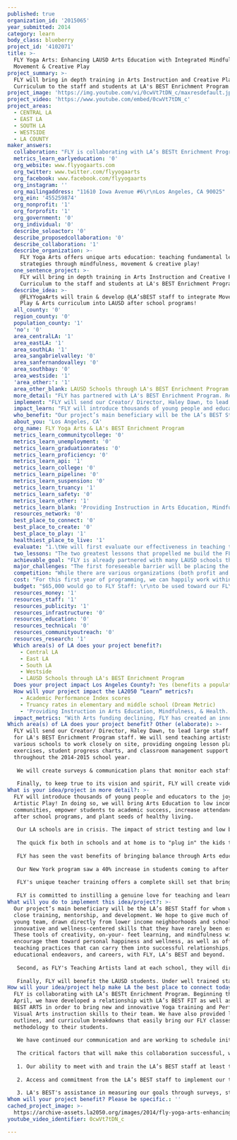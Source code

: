 ```yaml
---
published: true
organization_id: '2015065'
year_submitted: 2014
category: learn
body_class: blueberry
project_id: '4102071'
title: >-
  FLY Yoga Arts: Enhancing LAUSD Arts Education with Integrated Mindfulness
  Movement & Creative Play
project_summary: >-
  FLY will bring in depth training in Arts Instruction and Creative Play
  Curriculum to the staff and students at LA's BEST Enrichment Program.
project_image: 'https://img.youtube.com/vi/0cwVt7tDN_c/maxresdefault.jpg'
project_video: 'https://www.youtube.com/embed/0cwVt7tDN_c'
project_areas:
  - CENTRAL LA
  - EAST LA
  - SOUTH LA
  - WESTSIDE
  - LA COUNTY
maker_answers:
  collaboration: "FLY is collaborating with LA’s BESTt Enrichment Program.  Beginning this past April, we have developed a relationship with LA’s BEST FIT as well as LA’s BEST ARTS in order to bring new and innovative Yoga training and Performing & Visual Arts instruction skills to their team. We have also provided lesson outlines, and curriculum breakdowns that easily bring our FLY classes and methodology to their students. \r\n\r\nWe have continued our communication and are working to schedule initial trainings and a handful of school partnerships beginning in August.  If awarded, we will be able to provide much more in depth training, ongoing classroom time, and give tools to more of the LA’s BEST programs- providing nearly 200 LAUSD Elementary Schools with a more qualified staff, and potentially exposing thousands more after school kids to artistic education!\r\n\r\nThe critical factors that will make this collaboration successful, will be: \r\n\r\n1.\tOur ability to meet with and train the LA’s BEST staff at least three times over the year: one initial training, an in classroom follow up, and an end of year follow up workshop.\r\n\r\n2.\tAccess and commitment from the LA’s BEST staff to implement our tools and practices, including lesson plans, audio, video and funsheets into their Enrichment programming.\r\n\r\n3.\tLA's BEST's assistance in measuring our goals through surveys, student and staff testimonials, and on site observations throughout the school year."
  metrics_learn_earlyeducation: '0'
  org_website: www.flyyogaarts.com
  org_twitter: www.twitter.com/flyyogaarts
  org_facebook: www.facebook.com/flyyogaarts
  org_instagram: ''
  org_mailingaddress: "11610 Iowa Avenue #6\r\nLos Angeles, CA 90025"
  org_ein: '455259874'
  org_nonprofit: '1'
  org_forprofit: '1'
  org_government: '0'
  org_individual: '0'
  describe_soloactor: '0'
  describe_proposedcollaboration: '0'
  describe_collaboration: '1'
  describe_organization: >-
    FLY Yoga Arts offers unique arts education: teaching fundamental learning
    strategies through mindfulness, movement & creative play!
  one_sentence_project: >-
    FLY will bring in depth training in Arts Instruction and Creative Play
    Curriculum to the staff and students at LA's BEST Enrichment Program.
  describe_idea: >-
    @FLYYogaArts will train & develop @LA’sBEST staff to integrate Movement,
    Play & Arts curriculum into LAUSD after school programs!
  all_county: '0'
  region_county: '0'
  population_county: '1'
  'no': '0'
  area_centralLA: '1'
  area_eastLA: '1'
  area_southLA: '1'
  area_sangabrielvalley: '0'
  area_sanfernandovalley: '0'
  area_southbay: '0'
  area_westside: '1'
  'area_other:': '1'
  area_other_blank: LAUSD Schools through LA's BEST Enrichment Program
  more_detail: "FLY has partnered with LA's BEST Enrichment Program. Recently, we trained a portion of their staff, and taught young teachers to integrate Yoga, Mindfulness & Creative Play during their Summer sessions. Our innovative curriculum aids progress and success in each of our students by giving them tools of physical and mental wellness, self confidence, and a joy of learning through play. \r\n\r\nFLY has been invited back to develop more trainings, and to bring our own teachers to LAUSD this Fall. But, our budget's reach is small. If awarded, FLY proposes to develop in depth materials, training, and on-site mentorship for the aspiring teachers and leaders at LA’s BEST to bring to thousands of LAUSD kids.\r\n\r\nWe will bring Arts & Education to its feet!"
  implement: "FLY will send our Creator/ Director, Haley Dawn, to lead large staff trainings for LA's BEST Enrichment Program staff.  We will send teaching artists to various schools to work closely on site, providing ongoing lesson plans, exercises, student progress charts, and classroom management support throughout the 2014-2015 school year. \r\n\r\nWe will create surveys & communication plans that monitor each staff member's understanding and ability to implement lessons in an authentic way, and by the end of the year hope to be able to certify many LA’s BEST staff in the FLY Methods. Staff will bring these creative tools to their endeavors beyond their time with LA’s BEST, reaching more with their efforts in creative play and arts education.\r\n\r\nFinally, to keep true to its vision and spirit, FLY will create video/ audio recordings that will aid in introducing and leading exercises. In addition, FLY will provide curriculum materials (lesson plans, intentions, teacher handbooks, and student worksheets), as well as classroom materials and equipment for LA's BEST Schools to run our program for a full calendar year."
  impact_learn: "FLY will introduce thousands of young people and educators to the joys of Artistic Play! In doing so, we will bring Arts Education to low income communities, empower students to academic success, increase attendance in after school programs, and plant seeds of healthy living.\r\n\r\nOur LA schools are in crisis. The impact of strict testing and low budgets is generally one of low morale and low self-confidence among students and staff. \r\n\r\nThe quick fix both in schools and at home is to \"plug in\" the kids to their iGadgets. We have all seen the socio- emotional consequences and lack of civility that is a result of too little human connection, too little creativity and too little self-understanding. While new technology is amazing for efficiency and entertainment, these tools rarely engage our physical bodies and creative minds: the main instruments for experiential learning. \r\n\r\nFLY has seen the vast benefits of bringing balance through Arts education to every social and economic community.  Through FLY, teachers take kids out of their seats, out of the box and into their bodies. Our innovative training establishes community, enhances healthy self- image and communication, trains the right brain, improves focus, and keeps kids excited to come to school each day. With students inspired to learn through Artistic Play, our after school numbers will grow, attendance can improve, and progress can skyrocket.\r\n\r\nOur New York program saw a 40% increase in students coming to after school programs at our partner schools in just this past calendar year, and students have often said that these classes are \"the reason why we come to school.\"\r\n\r\nFLY's unique teacher training offers a complete skill set that brings kids into physical, social, and emotional engagement while threading in the lessons of the day. Our Arts framework guides teachers and students toward critical thinking, teamwork, expression and compassionate communication. Additionally, we give tools for classroom management and engagement, as well as breathing exercises and attention- training games that help kids to stay focused and excited about the task at hand. \r\n\r\nFLY is committed to instilling a genuine love for teaching and learning that only can be illuminated by a program that highlights the personal gifts of each and every participant. If we truly encourage our youth to learn to play, and play to learn, we will blaze a trail for the next generation to be healthier, happier and more innovative by 2050!"
  who_benefit: "Our project’s main beneficiary will be the LA’s BEST Staff for whom we provide close training, mentorship, and development. We hope to give much of this young team, drawn directly from lower income neighborhoods and schools, innovative and wellness-centered skills that they have rarely been exposed to. These tools of creativity, on-your- feet learning, and mindfulness will encourage them toward personal happiness and wellness, as well as offer them teaching practices that can carry them into successful relationships, educational endeavors, and careers, with FLY, LA’s BEST and beyond.\r\n\r\nSecond, as FLY's Teaching Artists land at each school, they will directly affect and nurture the LA’s BEST Supervisors and Staff with extra support needed to increase Arts education in LA schools. FLY will provide essential materials and classroom tools for the organization that will benefit the program as a whole.\r\n\r\nFinally, FLY will benefit the LAUSD students. Under well trained staff guidance, they will experience creative play and arts education at its best! Kids will not only learn to express, create and collaborate through their creative playtime, but will gain the health benefits of our movement curriculum’s physical fitness and energetic wellness. They will also be exposed to priceless self-awareness, communication, and life skills that will grow them into curious, compassionate, and innovative citizens.\r\n"
  about_you: 'Los Angeles, CA'
  org_name: FLY Yoga Arts & LA's BEST Enrichment Program
  metrics_learn_communitycollege: '0'
  metrics_learn_unemployment: '0'
  metrics_learn_graduationrates: '0'
  metrics_learn_proficiency: '0'
  metrics_learn_api: '1'
  metrics_learn_college: '0'
  metrics_learn_pipeline: '0'
  metrics_learn_suspension: '0'
  metrics_learn_truancy: '1'
  metrics_learn_safety: '0'
  metrics_learn_other: '1'
  metrics_learn_blank: 'Providing Instruction in Arts Education, Mindfulness, & Health.'
  resources_network: '0'
  best_place_to_connect: '0'
  best_place_to_create: '0'
  best_place_to_play: '1'
  healthiest_place_to_live: '1'
  evaluate: "1.\tWe will first evaluate our effectiveness in teaching the FLY tools to LA’s BEST Staff. Our initial training will consist of a short survey pre- and post-training that measures the staff’s increase in subject knowledge as well as their confidence to bring the tools into their classes.\r\n\r\n2.\tMidway through the session, we will have supervisors and FLY Staff initiate on-site staff reviews to see how fully the tools have been implemented, and the staff’s growth within the FLY curriculum and standards.\r\n\r\n3.\tOur final review will be an end of year Staff Self Evaluation that allows teachers to give feedback on their experience with the kids. Here, they can communicate their own confidence and fluency in the FLY tools given, and be eligible for our final test toward FLY certification.\r\n"
  two_lessons: "The two greatest lessons that propelled me build the FLY Yoga Arts program, and in proposing the program to LA2050 are: First, I have learned there is a formula for every child to learn, thrive and reach their highest potential. Whether a child excels most through creativity, physical games or complex puzzles, the thing every child has in common is their need to play and create. This realization led me to action- we must bring our right-brain gifts of abstract thinking and connection back to education. \r\n\r\nSecond, this artistic approach to learning is equally important to impart to educators and after school program leaders in order to transform their effectiveness as teachers, role models and mentors. This shift in how the Arts are treated and respected can truly expand both student and teacher's self motivation, self esteem, and ability to learn and grow. \r\n\r\nThe current education system is outdated - designed to create a type of worker to fit a system that has evolved and transformed in the last 50 years.  In learning from my students, I have seen the growing importance to meet a student where they are. Many students these days are over-stimulated, distracted, full of bursting energy, and itching with a desire to play and create. \r\n\r\nThese students are not nurtured in our current school system. I have seen too many kids fail and drop out, and too many educators give up. This failure is in the education system and the skills teachers acquire from it, resulting in their inability to transform learning into play, and in turn create a joy of learning.\r\n\r\nFor the past year, in addition to running the FLY program in 15 NY locations, I have worked at building a strong foundation to bring self-awareness, focus, movement and play to LA's education community.  \r\n\r\nFLY keeps students on their feet and in motion to integrate their learning, while becoming more self aware, self confident, and compassionate. I have trained some of LA’s Best Staff to bring FLY into their Summer programs, and have seen each staff member's excitement about our tools and exercises. One attendee writes, \"I feel that this training can influence the kids to have a peaceful, fun, and positive attitude to learning.\" \r\n\r\nThese skills are not available or offered to many, and are even more rare in at-risk schools and low income neighborhoods. If awarded by LA2050 we will have the opportunity to inspire transformation for both teachers and students in the classroom and in their communities.\r\n"
  achievable_goal: "FLY is already partnered with many LAUSD schools through LA’s BEST Enrichment Program. This program provides the staff, the schools, the students and the system to bring our tools to the masses!\r\n\r\nHowever, with limited funding, FLY can only reach so many. With the generosity of the Goldhirsch Foundation, we will have all the tools necessary to grow our teaching artist staff, lead numerous workshops and trainings both for LA’s BEST coordinators and leaders, as well as provide in-school teaching artists to support the program in at least fifteen schools. We will have funding to create full video lessons, audio recordings, and workbooks that can be easily shared during the class day, and help provide “FLY Out of the Box: Mindfulness and Movement breaks” to every LA’s BEST School, and hopefully beyond to many more schools in LA County!\r\n"
  major_challenges: "The first foreseeable barrier will be placing the FLY program into immediate effect. Since we will not know if we’ve received the award till the end of September, much of our preparation time will be cut short, as schools are already in full swing starting early August.  \r\n\r\nIf awarded, we will prepare a timeline to ensure all staff is ready to participate and fully trained to implement our program by January 2015.  The grant funding will allow FLY to procure spaces for weekend trainings, pay the LA’s BEST Staff for any additional time, and to create necessary materials in a timely manner.\r\n\r\nThe second barrier will be this potentially sudden and large growth to our program. FLY’s current administrative staff if small, and we focus on building meaningful and long lasting partnerships with every FLY School. Wiith additional funding in the coming year, FLY will increase staff to meet the needs of day to day communication with schools, FLY teaching artists, and with LA’s BEST program directors and site coordinators.\r\n"
  competition: "While there are various organizations (both profit and non) bringing Mindfulness, Yoga, and Creative Arts to schools through classes, workshops, and staff development trainings, FLY is unique in its formula, providing lesson plans, curriculum and student development benchmarks, evaluations and materials. We have tailored our program to our schools, and in this case, LA’s BEST’s needs, in order to work within a presented model, while initiating new techniques.\r\n\r\nOur methodology is also totally innovative. FLY utilizes the best of Somatic Learning, Flow Experience, and Play Therapy to teach fundamentals. For example, a class of younger students may work with phonics and reading. Our lessons will focus on shaping our bodies into the “Letter of the Day”, creating words with a team and using playful artistic exercises: drawing, making songs, journaling, and creating poetry that can make a lifetime imprint in a child’s mind. Truly, through joy, every child learns in an integrated and complete way."
  cost: "For this first year of programming, we can happily work within a $100,000 budget to cover staff, new material creation, and materials for fifteen schools. If additional staff is needed and more schools demand FLY staff in order to grow our numbers, we will seek private funding or support from LA's BEST's current budget.\r\n\r\nAdditional operating costs that arise may come out of FLY's normal operating budget."
  budget: "$65,000 would go to FLY Staff: \r\nto be used toward our FLY Teaching Artist trainings, hiring ten and training ten new teaching artists, paying administrative staff, teaching artist budget and personnel expenses related to travel and materials. \r\n\r\n$25,000 will go into creating new materials: \r\n$17,500- Video & Audio creation and reproduction \r\n$  7,500- Workbooks, and Class Worksheets to be distributed en masse to LA’s Best sites. \r\n\r\n$10,000 will be used to provide any addition school needed materials: $4500-  30 yoga mats/ school\r\n$3000-  1 deck of our FLY yoga cards/ instructions school\r\n$1000-  a working music player/ school\r\n$1500-  1 prop bag/ school, including art supplies, and miscellaneous teaching props like stickers, feathers, balloons, balls etc."
  resources_money: '1'
  resources_staff: '1'
  resources_publicity: '1'
  resources_infrastructure: '0'
  resources_education: '0'
  resources_technical: '0'
  resources_communityoutreach: '0'
  resources_research: '1'
  Which area(s) of LA does your project benefit?:
    - Central LA
    - East LA
    - South LA
    - Westside
    - LAUSD Schools through LA's BEST Enrichment Program
  Does your project impact Los Angeles County?: Yes (benefits a population of LA County)
  How will your project impact the LA2050 “Learn” metrics?:
    - Academic Performance Index scores
    - Truancy rates in elementary and middle school (Dream Metric)
    - 'Providing Instruction in Arts Education, Mindfulness, & Health.'
  impact_metrics: "With Arts funding declining, FLY has created an innovative way to incorporate Arts and Movement into the classroom and after school programs by impacting how teachers teach. Our program was born as an artistic movement. People at large are inspired to impact and nurture one another through creativity and exploration. \r\n\r\nOur curriculum embodies the best of the Performing and Visual Arts and is combined with the health benefits and self-awareness practices of Yoga. In giving these tools to the staff of LA’s BEST Enrichment we are integrating Arts into Physical Education as well as introducing an Artistic spin on the subjects of Reading, Writing, Phonics, Math and Science. \r\n\r\nThis innovative approach looks beyond the separation of Math from Music, and Writing from Performance. Instead, we include and transcend ordinary games and exercises by bringing them into an integrated and experiential format in which we all learn best.\r\n\r\nOur Teaching Artists are experts in their area, as well as skilled educators and mentors.  Their presence will impact LA's BEST staff and leaders, as well as provide inspiration for students' growth and development. Students often learn best after the school day is complete, and in making their current lessons into games, our teaching artists nurture each child's ability to understand and grow academically.\r\n\r\nNotably, also, is our ability to instill a love and joy of learning into educators and students. Our New York program saw a daily attendance increase from students as a result of being enrolled in our program, and high school students have been able to receive credit in Arts and P.E. where they were previously failing. \r\n\r\nAs our program grows and develops more school relationships in the coming years, I foresee that FLY's partnership with LAUSD will also greatly increase the attendance in LA’s after school offerings, impact academic learning and school day attendance, open more young people’s minds to careers in the arts, health and education industries, and even introduce healthy, physical practices that can impact our youth’s obesity rate. "
Which area(s) of LA does your project benefit? Other (elaborate): >-
  FLY will send our Creator/ Director, Haley Dawn, to lead large staff trainings
  for LA's BEST Enrichment Program staff. We will send teaching artists to
  various schools to work closely on site, providing ongoing lesson plans,
  exercises, student progress charts, and classroom management support
  throughout the 2014-2015 school year. 
   
   We will create surveys & communication plans that monitor each staff member's understanding and ability to implement lessons in an authentic way, and by the end of the year hope to be able to certify many LA’s BEST staff in the FLY Methods. Staff will bring these creative tools to their endeavors beyond their time with LA’s BEST, reaching more with their efforts in creative play and arts education.
   
   Finally, to keep true to its vision and spirit, FLY will create video/ audio recordings that will aid in introducing and leading exercises. In addition, FLY will provide curriculum materials (lesson plans, intentions, teacher handbooks, and student worksheets), as well as classroom materials and equipment for LA's BEST Schools to run our program for a full calendar year.
What is your idea/project in more detail?: >-
  FLY will introduce thousands of young people and educators to the joys of
  Artistic Play! In doing so, we will bring Arts Education to low income
  communities, empower students to academic success, increase attendance in
  after school programs, and plant seeds of healthy living.
   
   Our LA schools are in crisis. The impact of strict testing and low budgets is generally one of low morale and low self-confidence among students and staff. 
   
   The quick fix both in schools and at home is to "plug in" the kids to their iGadgets. We have all seen the socio- emotional consequences and lack of civility that is a result of too little human connection, too little creativity and too little self-understanding. While new technology is amazing for efficiency and entertainment, these tools rarely engage our physical bodies and creative minds: the main instruments for experiential learning. 
   
   FLY has seen the vast benefits of bringing balance through Arts education to every social and economic community. Through FLY, teachers take kids out of their seats, out of the box and into their bodies. Our innovative training establishes community, enhances healthy self- image and communication, trains the right brain, improves focus, and keeps kids excited to come to school each day. With students inspired to learn through Artistic Play, our after school numbers will grow, attendance can improve, and progress can skyrocket.
   
   Our New York program saw a 40% increase in students coming to after school programs at our partner schools in just this past calendar year, and students have often said that these classes are "the reason why we come to school."
   
   FLY's unique teacher training offers a complete skill set that brings kids into physical, social, and emotional engagement while threading in the lessons of the day. Our Arts framework guides teachers and students toward critical thinking, teamwork, expression and compassionate communication. Additionally, we give tools for classroom management and engagement, as well as breathing exercises and attention- training games that help kids to stay focused and excited about the task at hand. 
   
   FLY is committed to instilling a genuine love for teaching and learning that only can be illuminated by a program that highlights the personal gifts of each and every participant. If we truly encourage our youth to learn to play, and play to learn, we will blaze a trail for the next generation to be healthier, happier and more innovative by 2050!
What will you do to implement this idea/project?: >-
  Our project’s main beneficiary will be the LA’s BEST Staff for whom we provide
  close training, mentorship, and development. We hope to give much of this
  young team, drawn directly from lower income neighborhoods and schools,
  innovative and wellness-centered skills that they have rarely been exposed to.
  These tools of creativity, on-your- feet learning, and mindfulness will
  encourage them toward personal happiness and wellness, as well as offer them
  teaching practices that can carry them into successful relationships,
  educational endeavors, and careers, with FLY, LA’s BEST and beyond.
   
   Second, as FLY's Teaching Artists land at each school, they will directly affect and nurture the LA’s BEST Supervisors and Staff with extra support needed to increase Arts education in LA schools. FLY will provide essential materials and classroom tools for the organization that will benefit the program as a whole.
   
   Finally, FLY will benefit the LAUSD students. Under well trained staff guidance, they will experience creative play and arts education at its best! Kids will not only learn to express, create and collaborate through their creative playtime, but will gain the health benefits of our movement curriculum’s physical fitness and energetic wellness. They will also be exposed to priceless self-awareness, communication, and life skills that will grow them into curious, compassionate, and innovative citizens.
How will your idea/project help make LA the best place to connect today? In LA2050?: >-
  FLY is collaborating with LA’s BESTt Enrichment Program. Beginning this past
  April, we have developed a relationship with LA’s BEST FIT as well as LA’s
  BEST ARTS in order to bring new and innovative Yoga training and Performing &
  Visual Arts instruction skills to their team. We have also provided lesson
  outlines, and curriculum breakdowns that easily bring our FLY classes and
  methodology to their students. 
   
   We have continued our communication and are working to schedule initial trainings and a handful of school partnerships beginning in August. If awarded, we will be able to provide much more in depth training, ongoing classroom time, and give tools to more of the LA’s BEST programs- providing nearly 200 LAUSD Elementary Schools with a more qualified staff, and potentially exposing thousands more after school kids to artistic education!
   
   The critical factors that will make this collaboration successful, will be: 
   
   1. Our ability to meet with and train the LA’s BEST staff at least three times over the year: one initial training, an in classroom follow up, and an end of year follow up workshop.
   
   2. Access and commitment from the LA’s BEST staff to implement our tools and practices, including lesson plans, audio, video and funsheets into their Enrichment programming.
   
   3. LA's BEST's assistance in measuring our goals through surveys, student and staff testimonials, and on site observations throughout the school year.
Whom will your project benefit? Please be specific.: ''
cached_project_image: >-
  https://archive-assets.la2050.org/images/2014/fly-yoga-arts-enhancing-lausd-arts-education-with-integrated-mindfulness-movement-creative-play/img.youtube.com/vi/0cwVt7tDN_c/maxresdefault.jpg
youtube_video_identifier: 0cwVt7tDN_c

---
```

